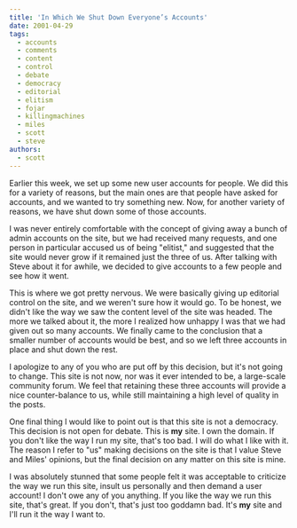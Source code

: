 ```yaml
---
title: 'In Which We Shut Down Everyone’s Accounts'
date: 2001-04-29
tags:
  - accounts
  - comments
  - content
  - control
  - debate
  - democracy
  - editorial
  - elitism
  - fojar
  - killingmachines
  - miles
  - scott
  - steve
authors:
  - scott
---
```


Earlier this week, we set up some new user accounts for people. We did this for a variety of reasons, but the main ones are that people have asked for accounts, and we wanted to try something new. Now, for another variety of reasons, we have shut down some of those accounts.

I was never entirely comfortable with the concept of giving away a bunch of admin accounts on the site, but we had received many requests, and one person in particular accused us of being "elitist," and suggested that the site would never grow if it remained just the three of us. After talking with Steve about it for awhile, we decided to give accounts to a few people and see how it went.

This is where we got pretty nervous. We were basically giving up editorial control on the site, and we weren't sure how it would go. To be honest, we didn't like the way we saw the content level of the site was headed. The more we talked about it, the more I realized how unhappy I was that we had given out so many accounts. We finally came to the conclusion that a smaller number of accounts would be best, and so we left three accounts in place and shut down the rest.

I apologize to any of you who are put off by this decision, but it's not going to change. This site is not now, nor was it ever intended to be, a large-scale community forum. We feel that retaining these three accounts will provide a nice counter-balance to us, while still maintaining a high level of quality in the posts.

One final thing I would like to point out is that this site is not a democracy. This decision is not open for debate. This is **my** site. I own the domain. If you don't like the way I run my site, that's too bad. I will do what I like with it. The reason I refer to "us" making decisions on the site is that I value Steve and Miles' opinions, but the final decision on any matter on this site is mine.

I was absolutely stunned that some people felt it was acceptable to criticize the way we run this site, insult us personally and then demand a user account! I don't owe any of you anything. If you like the way we run this site, that's great. If you don't, that's just too goddamn bad. It's **my** site and I'll run it the way I want to.
